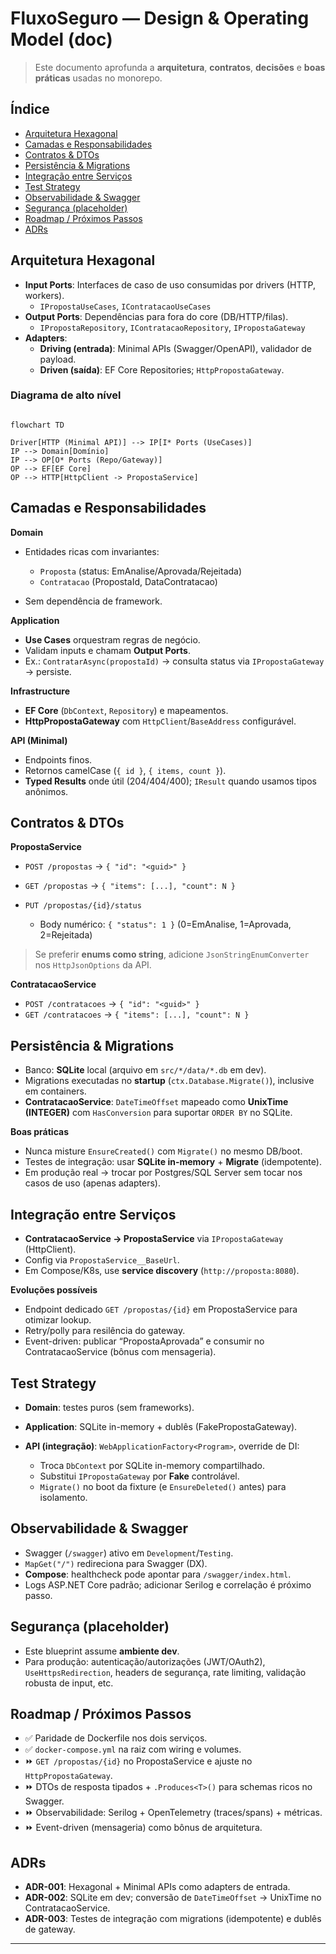 
# FluxoSeguro — Design & Operating Model (doc)

> Este documento aprofunda a **arquitetura**, **contratos**, **decisões** e **boas práticas** usadas no monorepo.

## Índice

- [Arquitetura Hexagonal](#arquitetura-hexagonal)
- [Camadas e Responsabilidades](#camadas-e-responsabilidades)
- [Contratos & DTOs](#contratos--dtos)
- [Persistência & Migrations](#persistência--migrations)
- [Integração entre Serviços](#integração-entre-serviços)
- [Test Strategy](#test-strategy)
- [Observabilidade & Swagger](#observabilidade--swagger)
- [Segurança (placeholder)](#segurança-placeholder)
- [Roadmap / Próximos Passos](#roadmap--próximos-passos)
- [ADRs](#adrs)

## Arquitetura Hexagonal

- **Input Ports**: Interfaces de caso de uso consumidas por drivers (HTTP, workers).  
  - `IPropostaUseCases`, `IContratacaoUseCases`
- **Output Ports**: Dependências para fora do core (DB/HTTP/filas).  
  - `IPropostaRepository`, `IContratacaoRepository`, `IPropostaGateway`
- **Adapters**:
  - **Driving (entrada)**: Minimal APIs (Swagger/OpenAPI), validador de payload.
  - **Driven (saída)**: EF Core Repositories; `HttpPropostaGateway`.

### Diagrama de alto nível

```mermaid

flowchart TD

Driver[HTTP (Minimal API)] --> IP[I* Ports (UseCases)]
IP --> Domain[Domínio]
IP --> OP[O* Ports (Repo/Gateway)]
OP --> EF[EF Core]
OP --> HTTP[HttpClient -> PropostaService]

````

## Camadas e Responsabilidades

**Domain**

* Entidades ricas com invariantes:

  * `Proposta` (status: EmAnalise/Aprovada/Rejeitada)
  * `Contratacao` (PropostaId, DataContratacao)
* Sem dependência de framework.

**Application**

* **Use Cases** orquestram regras de negócio.
* Validam inputs e chamam **Output Ports**.
* Ex.: `ContratarAsync(propostaId)` → consulta status via `IPropostaGateway` → persiste.

**Infrastructure**

* **EF Core** (`DbContext`, `Repository`) e mapeamentos.
* **HttpPropostaGateway** com `HttpClient`/`BaseAddress` configurável.

**API (Minimal)**

* Endpoints finos.
* Retornos camelCase (`{ id }`, `{ items, count }`).
* **Typed Results** onde útil (204/404/400); `IResult` quando usamos tipos anônimos.

## Contratos & DTOs

**PropostaService**

* `POST /propostas` → `{ "id": "<guid>" }`
* `GET /propostas` → `{ "items": [...], "count": N }`
* `PUT /propostas/{id}/status`

  * Body numérico: `{ "status": 1 }` (0=EmAnalise, 1=Aprovada, 2=Rejeitada)

> Se preferir **enums como string**, adicione `JsonStringEnumConverter` nos `HttpJsonOptions` da API.

**ContratacaoService**

* `POST /contratacoes` → `{ "id": "<guid>" }`
* `GET /contratacoes` → `{ "items": [...], "count": N }`

## Persistência & Migrations

* Banco: **SQLite** local (arquivo em `src/*/data/*.db` em dev).
* Migrations executadas no **startup** (`ctx.Database.Migrate()`), inclusive em containers.
* **ContratacaoService**: `DateTimeOffset` mapeado como **UnixTime (INTEGER)** com `HasConversion` para suportar `ORDER BY` no SQLite.

**Boas práticas**

* Nunca misture `EnsureCreated()` com `Migrate()` no mesmo DB/boot.
* Testes de integração: usar **SQLite in-memory** + **Migrate** (idempotente).
* Em produção real → trocar por Postgres/SQL Server sem tocar nos casos de uso (apenas adapters).

## Integração entre Serviços

* **ContratacaoService → PropostaService** via `IPropostaGateway` (HttpClient).
* Config via `PropostaService__BaseUrl`.
* Em Compose/K8s, use **service discovery** (`http://proposta:8080`).

**Evoluções possíveis**

* Endpoint dedicado `GET /propostas/{id}` em PropostaService para otimizar lookup.
* Retry/polly para resilência do gateway.
* Event-driven: publicar “PropostaAprovada” e consumir no ContratacaoService (bônus com mensageria).

## Test Strategy

* **Domain**: testes puros (sem frameworks).
* **Application**: SQLite in-memory + dublês (FakePropostaGateway).
* **API (integração)**: `WebApplicationFactory<Program>`, override de DI:

  * Troca `DbContext` por SQLite in-memory compartilhado.
  * Substitui `IPropostaGateway` por **Fake** controlável.
  * `Migrate()` no boot da fixture (e `EnsureDeleted()` antes) para isolamento.

## Observabilidade & Swagger

* Swagger (`/swagger`) ativo em `Development`/`Testing`.
* `MapGet("/")` redireciona para Swagger (DX).
* **Compose**: healthcheck pode apontar para `/swagger/index.html`.
* Logs ASP.NET Core padrão; adicionar Serilog e correlação é próximo passo.

## Segurança (placeholder)

* Este blueprint assume **ambiente dev**.
* Para produção: autenticação/autorizações (JWT/OAuth2), `UseHttpsRedirection`, headers de segurança, rate limiting, validação robusta de input, etc.

## Roadmap / Próximos Passos

* ✅ Paridade de Dockerfile nos dois serviços.
* ✅ `docker-compose.yml` na raiz com wiring e volumes.
* ⏩ `GET /propostas/{id}` no PropostaService e ajuste no `HttpPropostaGateway`.
* ⏩ DTOs de resposta tipados + `.Produces<T>()` para schemas ricos no Swagger.
* ⏩ Observabilidade: Serilog + OpenTelemetry (traces/spans) + métricas.
* ⏩ Event-driven (mensageria) como bônus de arquitetura.

## ADRs

* **ADR-001**: Hexagonal + Minimal APIs como adapters de entrada.
* **ADR-002**: SQLite em dev; conversão de `DateTimeOffset` → UnixTime no ContratacaoService.
* **ADR-003**: Testes de integração com migrations (idempotente) e dublês de gateway.

---

